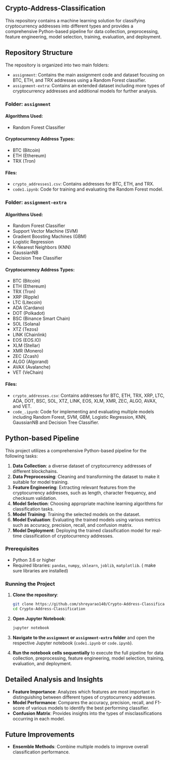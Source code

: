 ## Crypto-Address-Classification
This repository contains a machine learning solution for classifying cryptocurrency addresses into different types and provides a comprehensive Python-based pipeline for data collection, preprocessing, feature engineering, model selection, training, evaluation, and deployment.

## Repository Structure

The repository is organized into two main folders:

- `assignment`: Contains the main assignment code and dataset focusing on BTC, ETH, and TRX addresses using a Random Forest classifier.
- `assignment-extra`: Contains an extended dataset including more types of cryptocurrency addresses and additional models for further analysis.

### Folder: `assignment`

#### Algorithms Used:
- Random Forest Classifier

#### Cryptocurrency Address Types:
- BTC (Bitcoin)
- ETH (Ethereum)
- TRX (Tron)

#### Files:
- `crypto_addresses1.csv`: Contains addresses for BTC, ETH, and TRX.
- `code1.ipynb`: Code for training and evaluating the Random Forest model.

### Folder: `assignment-extra`

#### Algorithms Used:
- Random Forest Classifier
- Support Vector Machine (SVM)
- Gradient Boosting Machines (GBM)
- Logistic Regression
- K-Nearest Neighbors (KNN)
- GaussianNB
- Decision Tree Classifier

#### Cryptocurrency Address Types:
- BTC (Bitcoin)
- ETH (Ethereum)
- TRX (Tron)
- XRP (Ripple)
- LTC (Litecoin)
- ADA (Cardano)
- DOT (Polkadot)
- BSC (Binance Smart Chain)
- SOL (Solana)
- XTZ (Tezos)
- LINK (Chainlink)
- EOS (EOS.IO)
- XLM (Stellar)
- XMR (Monero)
- ZEC (Zcash)
- ALGO (Algorand)
- AVAX (Avalanche)
- VET (VeChain)

#### Files:

- `crypto_addresses.csv`: Contains addresses for BTC, ETH, TRX, XRP, LTC, ADA, DOT, BSC, SOL, XTZ, LINK, EOS, XLM, XMR, ZEC, ALGO, AVAX, and VET.
- `code_.ipynb`: Code for implementing and evaluating multiple models including Random Forest, SVM, GBM, Logistic Regression, KNN, GaussianNB and Decision Tree Classifier.


## Python-based Pipeline

This project utilizes a comprehensive Python-based pipeline for the following tasks:

1. **Data Collection**:  a diverse dataset of cryptocurrency addresses of different blockchains.
2. **Data Preprocessing**: Cleaning and transforming the dataset to make it suitable for model training.
3. **Feature Engineering**: Extracting relevant features from the cryptocurrency addresses, such as length, character frequency, and checksum validation.
4. **Model Selection**: Choosing appropriate machine learning algorithms for classification tasks.
5. **Model Training**: Training the selected models on the dataset.
6. **Model Evaluation**: Evaluating the trained models using various metrics such as accuracy, precision, recall, and confusion matrix.
7. **Model Deployment**: Deploying the trained classification model for real-time classification of cryptocurrency addresses.

### Prerequisites

- Python 3.6 or higher
- Required libraries: `pandas`, `numpy`, `sklearn`, `joblib`, `matplotlib`.
( make sure libraries are installed)

### Running the Project

1. **Clone the repository**:
    ```sh
    git clone https://github.com/shreyarao140/Crypto-Address-Classification.git
    cd Crypto-Address-Classification
   ``` 
2. **Open Jupyter Notebook**:
    ```sh
    jupyter notebook
    ```

3. **Navigate to the `assignment` or `assignment-extra` folder** and open the respective Jupyter notebook (`code1.ipynb` or `code.ipynb`).

4. **Run the notebook cells sequentially** to execute the full pipeline for data collection, preprocessing, feature engineering, model selection, training, evaluation, and deployment.


## Detailed Analysis and Insights

- **Feature Importance**: Analyzes which features are most important in distinguishing between different types of cryptocurrency addresses.
- **Model Performance**: Compares the accuracy, precision, recall, and F1-score of various models to identify the best performing classifier.
- **Confusion Matrix**: Provides insights into the types of misclassifications occurring in each model.

## Future Improvements

- **Ensemble Methods**: Combine multiple models to improve overall classification performance.


